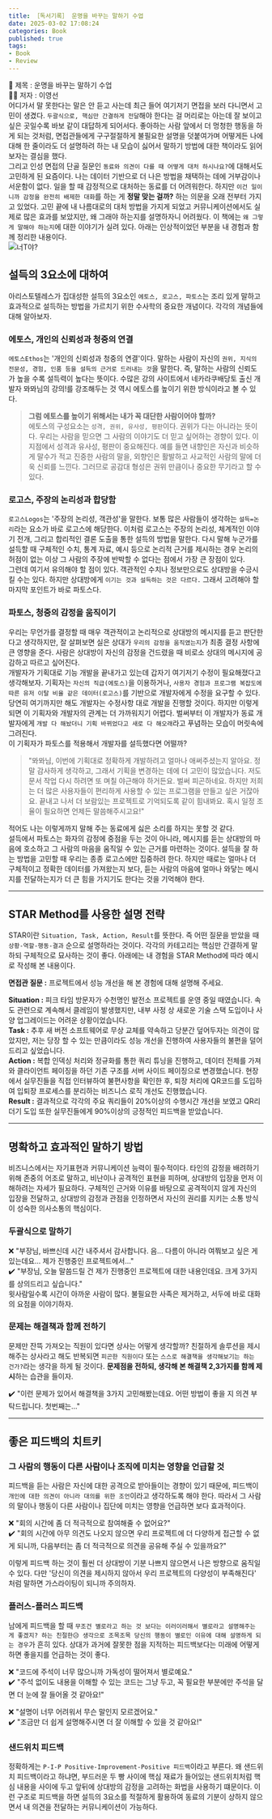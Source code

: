 ```yaml
---
title: ［독서기록］ 운명을 바꾸는 말하기 수업              
date: 2025-03-02 17:08:24
categories: Book          
published: true 
tags:
- Book 
- Review          
---  
```


📖 제목 : 운명을 바꾸는 말하기 수업  
🙋‍♂️ 저자 : 이영선  
어디가서 말 못한다는 말은 안 듣고 사는데 최근 들어 여기저기 면접을 보러 다니면서 고민이 생겼다. `두괄식으로, 핵심만 간결하게 전달`해야 한다는 걸 머리로는 아는데 잘 보이고 싶은 곳일수록 바보 같이 대답하게 되어서다. 좋아하는 사람 앞에서 더 멍청한 행동을 하게 되는 것처럼, 면접관들에게 구구절절하게 불필요한 설명을 덧붙여가며 어떻게든 나에 대해 한 줄이라도 더 설명하려 하는 내 모습이 싫어서 말하기 방법에 대한 책이라도 읽어보자는 결심을 했다.  
그리고 인성 면접의 단골 질문인 `동료와 의견이 다를 때 어떻게 대처 하시나요?`에 대해서도 고민하게 된 요즘이다. 나는 데이터 기반으로 더 나은 방법을 채택하는 데에 거부감이나 서운함이 없다. 일을 할 때 감정적으로 대처하는 동료를 더 어려워한다. 하지만 `이건 일이니까 감정을 완전히 배제한 대화`를 하는 게 **정말 맞는 걸까?** 하는 의문을 오래 전부터 가지고 있었다. 고민 끝에 내 나름대로의 대처 방법을 가지게 되었고 커뮤니케이션에서도 실제로 많은 효과를 보았지만, 왜 그래야 하는지를 설명하자니 어려웠다. 이 책에는 `왜 그렇게 말해야 하는지`에 대한 이야기가 실려 있다. 아래는 인상적이었던 부분을 내 경험과 함께 정리한 내용이다.  
![너T야?](https://i.imgur.com/3G9gqYA.png) 

## 설득의 3요소에 대하여  
아리스토텔레스가 집대성한 설득의 3요소인 `에토스, 로고스, 파토스`는 조리 있게 말하고 효과적으로 설득하는 방법을 가르치기 위한 수사학의 중요한 개념이다. 각각의 개념들에 대해 알아보자. 

### 에토스, 개인의 신뢰성과 청중의 연결  
`에토스Ethos`는 '개인의 신뢰성과 청중의 연결'이다. 말하는 사람이 자신의 `권위, 지식의 전문성, 경험, 인품 등을 설득의 근거로 드러내는 것`을 말한다. 즉, 말하는 사람의 신뢰도가 높을 수록 설득력이 높다는 뜻이다. 수많은 강의 사이트에서 네카라쿠배당토 출신 개발자 뫄뫄님의 강의!를 강조해두는 것 역시 에토스를 높이기 위한 방식이라고 볼 수 있다.  

> **그럼 에토스를 높이기 위해서는 내가 꼭 대단한 사람이어야 할까?**  
> 에토스의 구성요소는 `성격, 권위, 유사성, 평판`이다. 권위가 다는 아니라는 뜻이다. 우리는 사람을 믿으면 그 사람의 이야기도 더 믿고 싶어하는 경향이 있다. 이 지점에서 성격과 유사성, 평판이 중요해진다. 예를 들면 내향인은 자신과 비슷하게 말수가 적고 진중한 사람의 말을, 외향인은 활발하고 사교적인 사람의 말에 더욱 신뢰를 느낀다. 그러므로 공감대 형성은 권위 만큼이나 중요한 무기라고 할 수 있다.  

### 로고스, 주장의 논리성과 합당함  
`로고스Logos`는 '주장의 논리성, 객관성'을 말한다. 보통 많은 사람들이 생각하는 `설득=논리`라는 요소가 바로 로고스에 해당한다. 이처럼 로고스는 주장의 논리성, 체계적인 이야기 전개, 그리고 합리적인 결론 도출을 통한 설득의 방법을 말한다. 다시 말해 누군가를 설득할 때 구체적인 수치, 통계 자료, 예시 등으로 논리적 근거를 제시하는 경우 논리의 허점이 없는 이상 그 사람의 주장에 반박할 수 없다는 점에서 가장 큰 장점이 있다.  
그런데 여기서 유의해야 할 점이 있다. 객관적인 수치나 정보만으로도 상대방을 수긍시킬 수는 있다. 하지만 상대방에게 `이기는 것과 설득하는 것은 다르다.` 그래서 고려해야 할 마지막 포인트가 바로 파토스다. 

### 파토스, 청중의 감정을 움직이기  
우리는 무언가를 결정할 때 매우 객관적이고 논리적으로 상대방의 메시지를 듣고 판단한다고 생각하지만, 잘 살펴보면 실은 상대가 `우리의 감정을 움직였는지`가 최종 결정 사항에 큰 영향을 준다. 사람은 상대방이 자신의 감정을 건드렸을 때 비로소 상대의 메시지에 공감하고 따르고 싶어진다.  
개발자가 기획대로 기능 개발을 끝내가고 있는데 갑자기 여기저기 수정이 필요해졌다고 생각해보자. 기획자는 `자신의 직급(에토스)`을 이용하거나, `사용자 경험과 프로그램 복잡도에 따른 유저 이탈 비율 같은 데이터(로고스)`를 기반으로 개발자에게 수정을 요구할 수 있다. 당연히 여기까지만 해도 개발자는 수정사항 대로 개발을 진행할 것이다. 하지만 이렇게 되면 이 기획자와 개발자의 관계는 더 가까워지기 어렵다. 벌써부터 이 개발자가 동료 개발자에게 `개발 다 해놨더니 기획 바뀌었다고 새로 다 해오래`라고 푸념하는 모습이 머릿속에 그려진다.  
이 기획자가 파토스를 적용해서 개발자를 설득했다면 어떨까?  
> "뫄뫄님, 이번에 기획대로 정확하게 개발하려고 얼마나 애써주셨는지 알아요. 정말 감사하게 생각하고, 그래서 기획을 변경하는 데에 더 고민이 많았습니다. 저도 문서 작업 다시 하려면 또 며칠 야근해야 하거든요. 벌써 피곤하네요. 하지만 저희는 더 많은 사용자들이 편리하게 사용할 수 있는 프로그램을 만들고 싶은 거잖아요. 끝내고 나서 더 보람있는 프로젝트로 기억되도록 같이 힘내봐요. 혹시 일정 조율이 필요하면 언제든 말씀해주시고요!"  

적어도 나는 이렇게까지 말해 주는 동료에게 싫은 소리를 하지는 못할 것 같다.  
설득에서 파토스는 화자의 감정에 중점을 두는 것이 아니라, 메시지를 듣는 상대방의 마음에 호소하고 그 사람의 마음을 움직일 수 있는 근거를 마련하는 것이다. 설득을 잘 하는 방법을 고민할 때 우리는 종종 로고스에만 집중하려 한다. 하지만 때로는 얼마나 더 구체적이고 정확한 데이터를 가져왔는지 보다, 듣는 사람의 마음에 얼마나 와닿는 메시지를 전달하는지가 더 큰 힘을 가지기도 한다는 것을 기억해야 한다.  

--- 

## STAR Method를 사용한 설명 전략  
STAR이란 `Situation, Task, Action, Result`를 뜻한다. 즉 어떤 질문을 받았을 때 `상황-역할-행동-결과` 순으로 설명하라는 것이다. 각각의 카테고리는 핵심만 간결하게 말하되 구체적으로 묘사하는 것이 좋다. 아래에는 내 경험을 STAR Method에 따라 예시로 작성해 본 내용이다.  

**면접관 질문 :** 프로젝트에서 성능 개선을 해 본 경험에 대해 설명해 주세요. 

**Situation :** 피크 타임 방문자가 수천명인 발전소 프로젝트를 운영 중일 때였습니다. 속도 관련으로 계속해서 클레임이 발생했지만, 내부 사정 상 새로운 기술 스택 도입이나 사양 업그레이드는 어려운 상황이었습니다.  
**Task :** 추후 새 버전 소프트웨어로 무상 교체를 약속하고 당분간 덮어두자는 의견이 많았지만, 저는 당장 할 수 있는 만큼이라도 성능 개선을 진행하여 사용자들의 불편을 덜어드리고 싶었습니다.  
**Action :** 복합 인덱싱 처리와 정규화를 통한 쿼리 튜닝을 진행하고, 데이터 전체를 가져와 클라이언트 페이징을 하던 기존 구조를 서버 사이드 페이징으로 변경했습니다. 현장에서 실무진들을 직접 인터뷰하여 불편사항을 확인한 후, 퇴장 처리에 QR코드를 도입하여 입퇴장 프로세스를 분리하는 비즈니스 로직 개선도 진행했습니다.   
**Result :** 결과적으로 각각의 주요 쿼리들이 20%이상의 수행시간 개선을 보였고 QR리더기 도입 또한 실무진들에게 90%이상의 긍정적인 피드백을 받았습니다.  


--- 

## 명확하고 효과적인 말하기 방법  
비즈니스에서는 자기표현과 커뮤니케이션 능력이 필수적이다. 타인의 감정을 배려하기 위해 존중의 어조로 말하고, 비난이나 공격적인 표현을 피하며, 상대방의 입장을 먼저 이해하려는 자세가 필요하다. 구체적인 근거와 이유를 바탕으로 공격적이지 않게 자신의 입장을 전달하고, 상대방의 감정과 관점을 인정하면서 자신의 권리를 지키는 소통 방식이 성숙한 의사소통의 핵심이다. 

### 두괄식으로 말하기  
❌ "부장님, 바쁘신데 시간 내주셔서 감사합니다. 음... 다름이 아니라 여쭤보고 싶은 게 있는데요... 제가 진행중인 프로젝트에서..."  
✔️ "부장님, 오늘 말씀드릴 건 제가 진행중인 프로젝트에 대한 내용인데요. 크게 3가지를 상의드리고 싶습니다."  
윗사람일수록 시간이 아까운 사람이 많다. 불필요한 사족은 제거하고, 서두에 바로 대화의 요점을 이야기하자.  

### 문제는 해결책과 함께 전하기  
문제만 잔뜩 가져오는 직원이 있다면 상사는 어떻게 생각할까? 친절하게 솔루션을 제시해주는 상사라고 해도 반복되면 `피곤한 직원이다` 또는 `스스로 해결책을 생각해보기는 하는 건가?`라는 생각을 하게 될 것이다. **문제점을 전하되, 생각해 본 해결책 2,3가지를 함께 제시**하는 습관을 들이자.  

✔️ "이런 문제가 있어서 해결책을 3가지 고민해봤는데요. 어떤 방법이 좋을 지 의견 부탁드립니다. 첫번째는..."  

--- 

## 좋은 피드백의 치트키  

### 그 사람의 행동이 다른 사람이나 조직에 미치는 영향을 언급할 것  
피드백을 듣는 사람은 자신에 대한 공격으로 받아들이는 경향이 있기 때문에, 피드백이 `개인에 대한 의견이 아니라 대의를 위한 조언`이라고 생각하도록 해야 한다. 따라서 그 사람의 말이나 행동이 다른 사람이나 집단에 미치는 영향을 언급하면 보다 효과적이다. 

❌ "회의 시간에 좀 더 적극적으로 참여해줄 수 없어요?"  
✔️ "회의 시간에 아무 의견도 나오지 않으면 우리 프로젝트에 더 다양하게 접근할 수 없게 되니까, 다음부터는 좀 더 적극적으로 의견을 공유해 주실 수 있을까요?" 

이렇게 피드백 하는 것이 훨씬 더 상대방이 기분 나쁘지 않으면서 나은 방향으로 움직일 수 있다. 다만 '당신이 의견을 제시하지 않아서 우리 프로젝트의 다양성이 부족해진다' 처럼 말하면 가스라이팅이 되니까 주의하자.  

### 플러스-플러스 피드백  
남에게 피드백을 할 때 `무조건 별로라고 하는 것 보다는 이러이러해서 별로라고 설명해주는 게 좋겠지? 하는 친절한😥 생각으로 조목조목 당신의 행동이 별로인 이유에 대해 설명하게 되는 경우`가 흔히 있다. 상대가 과거에 잘못한 점을 지적하는 피드백보다는 미래에 어떻게 하면 좋을지를 언급하는 것이 좋다. 

❌ "코드에 주석이 너무 많으니까 가독성이 떨어져서 별로예요."  
✔️ "주석 없이도 내용을 이해할 수 있는 코드는 그냥 두고, 꼭 필요한 부분에만 주석을 달면 더 눈에 잘 들어올 것 같아요!" 

❌ "설명이 너무 어려워서 무슨 말인지 모르겠어요."  
✔️ "조금만 더 쉽게 설명해주시면 더 잘 이해할 수 있을 것 같아요!"  

### 샌드위치 피드백  
정확하게는 `P-I-P Positive-Improvement-Positive 피드백`이라고 부른다. 왜 샌드위치 피드백이라고 하냐면, 부드러운 두 빵 사이에 핵심 재료가 들어있는 샌드위치처럼 핵심 내용을 사이에 두고 앞뒤에 상대방의 감정을 고려하는 화법을 사용하기 떄문이다. 이런 구조로 피드백을 하면 설득의 3요소를 적절하게 활용하여 동료의 기분이 상하지 않으면서 내 의견을 전달하는 커뮤니케이션이 가능하다. 
